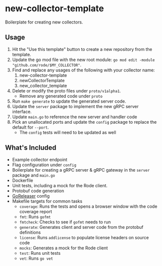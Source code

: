 # new-collector-template

Boilerplate for creating new collectors.

## Usage

1. Hit the "Use this template" button to create a new repository from the template.
1. Update the go mod file with the new root module: `go mod edit -module "github.com/rode/$MY_COLLECTOR"`.
1. Find and replace any usages of the following with your collector name:
    1. new-collector-template
    1. newCollectorTemplate 
    1. new_collector_template
1. Delete or modify the proto files under `proto/v1alpha1`.
   - Remove any generated code under `proto`
1. Run `make generate` to update the generated server code. 
1. Update the `server` package to implement the new gRPC server interface.
1. Update `main.go` to reference the new server and handler code
1. Pick an unallocated ports and update the `config` package to replace the default for `--port`.
    - The `config` tests will need to be updated as well

## What's Included

- Example collector endpoint
- Flag configuration under `config`
- Boilerplate for creating a gRPC server & gRPC gateway in the `server` package and `main.go` 
- Dockerfile
- Unit tests, including a mock for the Rode client. 
- Protobuf code generation
- [GoReleaser](https://goreleaser.com/) config  
- Makefile targets for common tasks
    - `coverage`: Runs the tests and opens a browser window with the code coverage report
    - `fmt`: Runs `gofmt`
    - `fmtcheck`: Checks to see if `gofmt` needs to run
    - `generate`: Generates client and server code from the protobuf definitions    
    - `license`: Runs `addlicense` to populate license headers on source code
    - `mocks`: Generates a mock for the Rode client    
    - `test`: Runs unit tests
    - `vet`: Runs `go vet`
